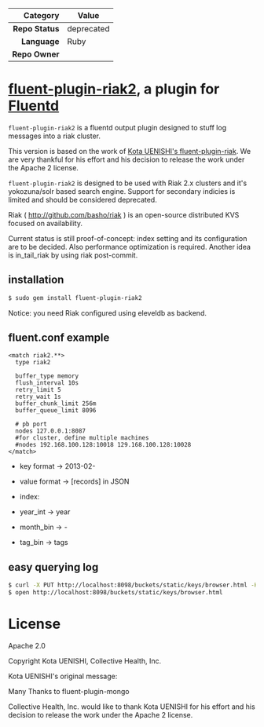 <!-- CH Repo Tracking Data version 1.0.2 -->
|     Category     |         Value         |
| ---------------: | --------------------- |
| **Repo Status**  | deprecated |
| **Language**     | Ruby          |
| **Repo Owner**   |   |
<!-- If you use any of the following fields, please delete "Repo Owner", above,
     as it then becomes ambiguous.  If you add fields, please update the script
     at walker-github-ranger. -->
<!--
| **Repo PoC**     | <One or more humans>  |
| **Repo Oncall**  | <Link to PagerDuty>   |
| **Repo Team Owner** | <Name of owning team> |
-->


[fluent-plugin-riak2](https://github.com/collectivehealth/fluent-plugin-riak2g), a plugin for [Fluentd](http://fluentd.org)
==================


`fluent-plugin-riak2` is a fluentd output plugin designed to stuff log messages into a riak cluster.

This version is based on the work of [Kota UENISHI's fluent-plugin-riak](https://github.com/kuenishi/fluent-plugin-riak).  We are very thankful for his effort and his decision to release the work under the Apache 2 license.

`fluent-plugin-riak2` is designed to be used with Riak 2.x clusters and it's yokozuna/solr based search engine.  Support for secondary indicies is limited and should be considered deprecated.

Riak ( http://github.com/basho/riak ) is an open-source distributed KVS focused on availability.

Current status is still proof-of-concept: index setting and its configuration are to be decided. Also performance optimization is required. Another idea is in_tail_riak by using riak post-commit.

installation
------------

```bash
$ sudo gem install fluent-plugin-riak2
```

Notice: you need Riak configured using eleveldb as backend.


fluent.conf example
-------------------

```
<match riak2.**>
  type riak2

  buffer_type memory
  flush_interval 10s
  retry_limit 5
  retry_wait 1s
  buffer_chunk_limit 256m
  buffer_queue_limit 8096

  # pb port
  nodes 127.0.0.1:8087
  #for cluster, define multiple machines
  #nodes 192.168.100.128:10018 129.168.100.128:10028 
</match>

```

- key format -> 2013-02-<uuid>
- value format -> [records] in JSON
- index:

 - year_int -> year
 - month_bin -> <year>-<month>
 - tag_bin -> tags

easy querying log
-----------------

```bash
$ curl -X PUT http://localhost:8098/buckets/static/keys/browser.html -H 'Content-type: text/html' -d @browser.html
$ open http://localhost:8098/buckets/static/keys/browser.html
```

License
=======

Apache 2.0

Copyright Kota UENISHI, Collective Health, Inc.

Kota UENISHI's original message:

Many Thanks to fluent-plugin-mongo

Collective Health, Inc. would like to thank Kota UENISHI for his effort and his decision to release the work under the Apache 2 license.
